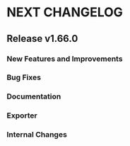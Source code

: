# NEXT CHANGELOG

## Release v1.66.0

### New Features and Improvements

### Bug Fixes

### Documentation

### Exporter

### Internal Changes
